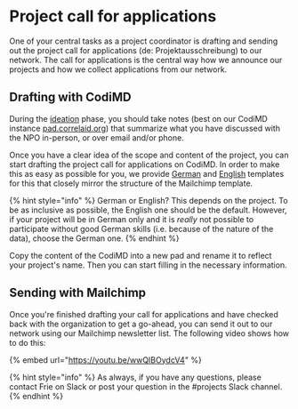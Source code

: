 # Project call for applications

One of your central tasks as a project coordinator is drafting and sending out the project call for applications \(de: Projektausschreibung\) to our network. The call for applications is the central way how we announce our projects and how we collect applications from our network. 

## Drafting with CodiMD

During the [ideation](../project-stages.md#ideation) phase, you should take notes \(best on our CodiMD instance [pad.correlaid.org](../../wiki/infrastructure/codimd.md)\) that summarize what you have discussed with the NPO in-person, or over email and/or phone. 

Once you have a clear idea of the scope and content of the project, you can start drafting the project call for applications on CodiMD. In order to make this as easy as possible for you, we provide [German](https://pad.correlaid.org/jnPmVZffSdWbWw3oQWN8_w?both) and [English](https://pad.correlaid.org/jnPmVZffSdWbWw3oQWN8_w?both) templates for this that closely mirror the structure of the Mailchimp template. 

{% hint style="info" %}
German or English? This depends on the project. To be as inclusive as possible, the English one should be the default. However, if your project will be in German only and it is _really_ not possible to participate without good German skills \(i.e. because of the nature of the data\), choose the German one.
{% endhint %}

Copy the content of the CodiMD into a new pad and rename it to reflect your project's name. Then you can start filling in the necessary information.

## Sending with Mailchimp

Once you're finished drafting your call for applications and have checked back with the organization to get a go-ahead, you can send it out to our network using our Mailchimp newsletter list. The following video shows how to do this:

{% embed url="https://youtu.be/wwQIBOydcV4" %}

{% hint style="info" %}
As always, if you have any questions, please contact Frie on Slack or post your question in the \#projects Slack channel.
{% endhint %}

